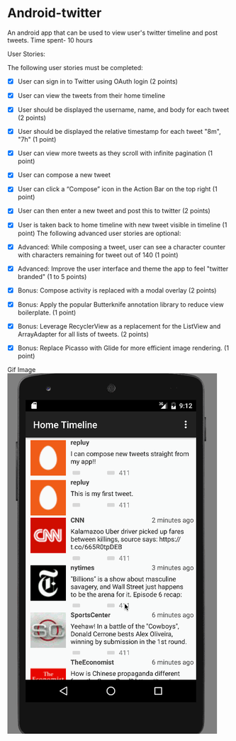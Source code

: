 # Android-twitter
An android app that can be used to view user's twitter timeline and post tweets.
Time spent- 10 hours


User Stories:

The following user stories must be completed:
* [x] User can sign in to Twitter using OAuth login (2 points)
* [x] User can view the tweets from their home timeline
* [x] User should be displayed the username, name, and body for each tweet (2 points)
* [x] User should be displayed the relative timestamp for each tweet "8m", "7h" (1 point)
* [x] User can view more tweets as they scroll with infinite pagination (1 point)
* [x] User can compose a new tweet
* [x] User can click a “Compose” icon in the Action Bar on the top right (1 point)
* [x] User can then enter a new tweet and post this to twitter (2 points)
* [x] User is taken back to home timeline with new tweet visible in timeline (1 point)
The following advanced user stories are optional:

* [x] Advanced: While composing a tweet, user can see a character counter with characters remaining for tweet out of 140 (1 point)
* [x] Advanced: Improve the user interface and theme the app to feel "twitter branded" (1 to 5 points)
* [x] Bonus: Compose activity is replaced with a modal overlay (2 points)
* [x] Bonus: Apply the popular Butterknife annotation library to reduce view boilerplate. (1 point)
* [x] Bonus: Leverage RecyclerView as a replacement for the ListView and ArrayAdapter for all lists of tweets. (2 points)
* [x] Bonus: Replace Picasso with Glide for more efficient image rendering. (1 point)

Gif Image
![Alt Text](twittergif2.gif)
